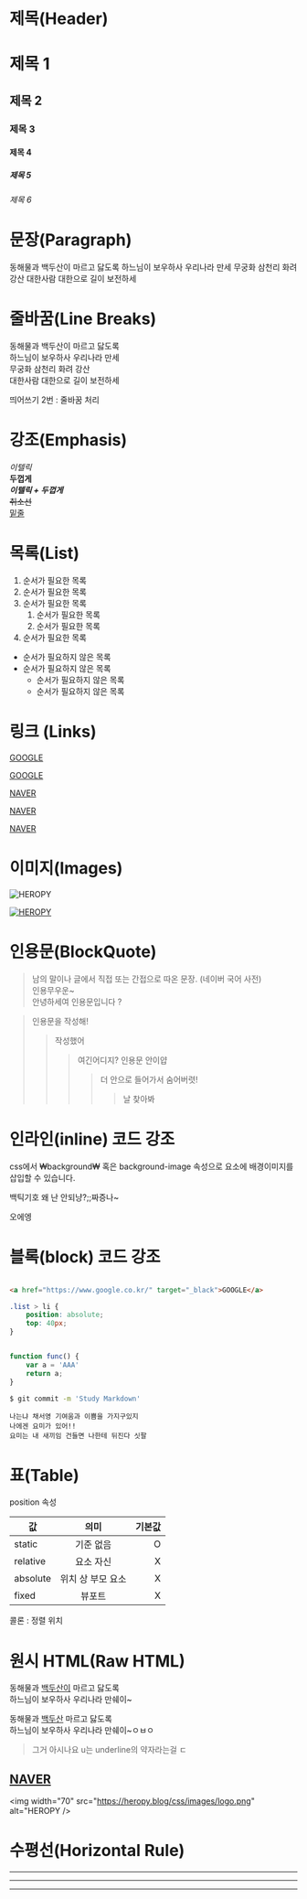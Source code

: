 # 제목(Header)

# 제목 1 
## 제목 2
### 제목 3
#### 제목 4
##### 제목 5
###### 제목 6


# 문장(Paragraph)

동해물과 백두산이 마르고 닳도록
하느님이 보우하사 우리나라 만세
무궁화 삼천리 화려강산
대한사람 대한으로 길이 보전하세

# 줄바꿈(Line Breaks)

동해물과 백두산이 마르고 닳도록  
하느님이 보우하사 우리나라 만세  
무궁화 삼천리 화려 강산</br>
대한사람 대한으로 길이 보전하세  

띄어쓰기 2번 : 줄바꿈 처리

# 강조(Emphasis)

_이텔릭_  
**두껍게**  
**_이텔릭 + 두껍게_**  
~~취소선~~  
<u>밑줄</u>

# 목록(List)
1. 순서가 필요한 목록
2. 순서가 필요한 목록
3. 순서가 필요한 목록
    1. 순서가 필요한 목록
    1. 순서가 필요한 목록
1. 순서가 필요한 목록 

- 순서가 필요하지 않은 목록
- 순서가 필요하지 않은 목록
    - 순서가 필요하지 않은 목록
    - 순서가 필요하지 않은 목록

# 링크 (Links)
<a href="https://google.com">GOOGLE</a>  

[GOOGLE](https://google.com)

<a href="https://naver.com">NAVER</a>    

[NAVER](https://naver.com "네이버로 이동 ~ ! ~.~") 

<a href="https:/naver.com" title="NAVER로 이동~~~~" target="_black">NAVER</a>

# 이미지(Images)

![HEROPY](https://heropy.blog/css/images/logo.png)

[![HEROPY](https://heropy.blog/css/images/logo.png)
](https://heropy.blog/)

# 인용문(BlockQuote)

> 남의 말이나 글에서 직접 또는 간접으로 따온 문장.
> (네이버 국어 사전)  
> 인용무우운~  
> 안녕하세여 인용문입니다 ?

> 인용문을 작성해!
>> 작성했어 
>>> 여긴어디지?
>>> 인용문 안이얍
>>>> 더 안으로 들어가서 숨어버렷!
>>>>> 날 찾아봐

# 인라인(inline) 코드 강조
css에서 ₩background₩ 혹은 background-image 속성으로 요소에 배경이미지를 삽입할 수 있습니다.

백틱기호 왜 난 안되냥?;;짜증나~

오에엥


# 블록(block) 코드 강조

```html

<a href="https://www.google.co.kr/" target="_black">GOOGLE</a>

```
```css
.list > li {
    position: absolute;
    top: 40px;
}

```
```javascript

function func() {
    var a = 'AAA'
    return a;
}

```
```bash
$ git commit -m 'Study Markdown'
```

```plaintext
나는냐 채서영 기여움과 이쁨을 가지구있지
나에겐 요미가 있어!!
요미는 내 새끼임 건들면 나한테 뒤진다 싯팔
```

# 표(Table)

position 속성

값 | 의미 | 기본값  
--|:--:|--:
static | 기준 없음 | O
relative | 요소 자신 | X
absolute | 위치 상 부모 요소 | X
fixed | 뷰포트 | X

콜론 : 정렬 위치  

# 원시 HTML(Raw HTML)

동해물과 <u>백두산이</u> 마르고 닳도록  
하느님이 보우하사 우리나라 만쉐이~


동해물과 <span style="text-decoration: underline;">백두산</span> 마르고 닳도록  
하느님이 보우하사 우리나라 만쉐이~ㅇㅂㅇ
> 그거 아시나요 u는 underline의 약자라는걸 ㄷ

<a href="https://naver.com" title="NAVER로 이동해보쟈 !" target="_black">NAVER</a>
---

<img width="70" src="https://heropy.blog/css/images/logo.png" alt="HEROPY />

# 수평선(Horizontal Rule)

--- 

***

___